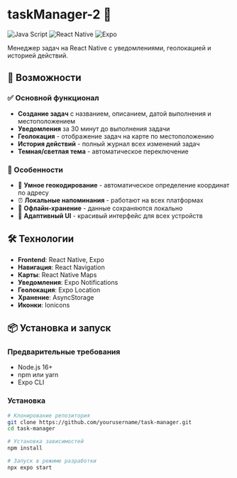 # taskManager-2 📱

![Java Script](https://img.shields.io/badge/JavaScript-323330?style=for-the-badge&logo=javascript&logoColor=F7DF1E) ![React Native](https://img.shields.io/badge/React_Native-61DAFB?style=for-the-badge&logo=react&logoColor=white) ![Expo](https://img.shields.io/badge/Expo-1B1F23?style=for-the-badge&logo=expo&logoColor=white)

Менеджер задач на React Native с уведомлениями, геолокацией и историей действий.

 

## 🚀 Возможности

### ✅ Основной функционал
- **Создание задач** с названием, описанием, датой выполнения и местоположением
- **Уведомления** за 30 минут до выполнения задачи
- **Геолокация** - отображение задач на карте по местоположению
- **История действий** - полный журнал всех изменений задач
- **Темная/светлая тема** - автоматическое переключение

### 🎯 Особенности
- 📍 **Умное геокодирование** - автоматическое определение координат по адресу
- ⏰ **Локальные напоминания** - работают на всех платформах
- 💾 **Офлайн-хранение** - данные сохраняются локально
- 🎨 **Адаптивный UI** - красивый интерфейс для всех устройств

## 🛠 Технологии

- **Frontend**: React Native, Expo
- **Навигация**: React Navigation
- **Карты**: React Native Maps
- **Уведомления**: Expo Notifications
- **Геолокация**: Expo Location
- **Хранение**: AsyncStorage
- **Иконки**: Ionicons

## 📦 Установка и запуск

### Предварительные требования
- Node.js 16+
- npm или yarn
- Expo CLI

### Установка
```bash
# Клонирование репозитория
git clone https://github.com/yourusername/task-manager.git
cd task-manager

# Установка зависимостей
npm install

# Запуск в режиме разработки
npx expo start
